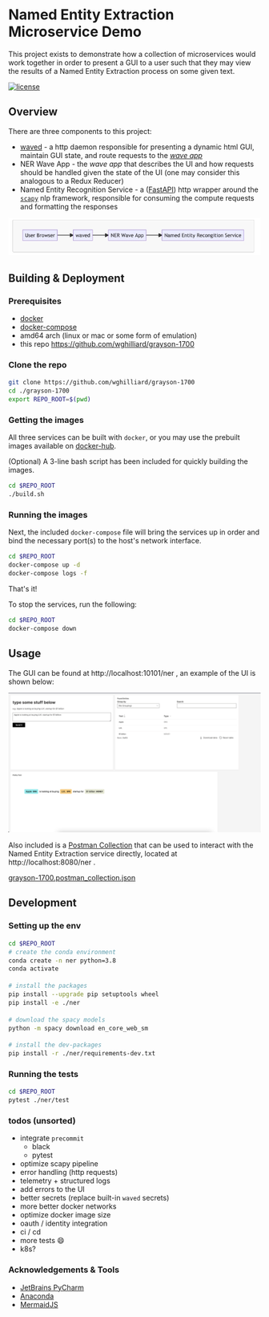 # Named Entity Extraction Microservice Demo

This project exists to demonstrate how a collection of microservices would work together in order to 
present a GUI to a user such that they may view the results of a Named Entity Extraction process on some given text.

[![license](https://img.shields.io/github/license/wghilliard/grayson-1700.svg)](https://github.com/wghilliard/grayson-1700/blob/master/LICENSE)


## Overview

There are three components to this project:

- [waved](https://wave.h2o.ai/) - a http daemon responsible for presenting a dynamic html GUI, maintain GUI state, and route requests to the [_wave app_](https://wave.h2o.ai/docs/getting-started)
- NER Wave App - the _wave app_ that describes the UI and how requests should be handled given the state of the UI (one may consider this analogous to a Redux Reducer)
- Named Entity Recognition Service - a ([FastAPI](https://fastapi.tiangolo.com/)) http wrapper around the [`scapy`](https://spacy.io/) nlp framework, responsible for consuming the compute requests and formatting the responses 

<img src="./images/service-diagram.png"/>

## Building & Deployment

### Prerequisites
- [docker](http://docker.com/)
- [docker-compose](https://docs.docker.com/compose/)
- amd64 arch (linux or mac or some form of emulation)
- this repo https://github.com/wghilliard/grayson-1700

### Clone the repo

```bash
git clone https://github.com/wghilliard/grayson-1700
cd ./grayson-1700
export REPO_ROOT=$(pwd)
```


### Getting the images
All three services can be built with `docker`, or you may use the prebuilt images available on [docker-hub](https://hub.docker.com/repository/docker/wghilliard/grayson-1700).

(Optional) A 3-line bash script has been included for quickly building the images. 

```bash
cd $REPO_ROOT
./build.sh
```

### Running the images
Next, the included `docker-compose` file will bring the services up in order and bind the necessary port(s) to the host's network interface.

```bash
cd $REPO_ROOT
docker-compose up -d
docker-compose logs -f
```

That's it!

To stop the services, run the following:

```bash
cd $REPO_ROOT
docker-compose down
```

## Usage

The GUI can be found at http://localhost:10101/ner , an example of the UI is shown below:

<img src="./images/ner-wave-app-screenshot.png" width="1000"/>

Also included is a [Postman Collection](https://www.postman.com/) that can be used to interact with the Named Entity Extraction service directly, located at http://localhost:8080/ner .

[grayson-1700.postman_collection.json](./grayson-1700.postman_collection.json)


## Development

### Setting up the env

```bash
cd $REPO_ROOT
# create the conda environment
conda create -n ner python=3.8
conda activate

# install the packages
pip install --upgrade pip setuptools wheel
pip install -e ./ner

# download the spacy models
python -m spacy download en_core_web_sm

# install the dev-packages
pip install -r ./ner/requirements-dev.txt
```

### Running the tests

```bash
cd $REPO_ROOT
pytest ./ner/test
```

### todos (unsorted)
- integrate `precommit`
  - black
  - pytest
- optimize scapy pipeline
- error handling (http requests)
- telemetry + structured logs
- add errors to the UI
- better secrets (replace built-in `waved` secrets)
- more better docker networks
- optimize docker image size
- oauth / identity integration
- ci / cd
- more tests :smile:
- k8s?

### Acknowledgements & Tools
- [JetBrains PyCharm](https://www.jetbrains.com/pycharm/)
- [Anaconda](https://www.anaconda.com/products/individual)
- [MermaidJS](https://mermaid-js.github.io/mermaid/#/)
